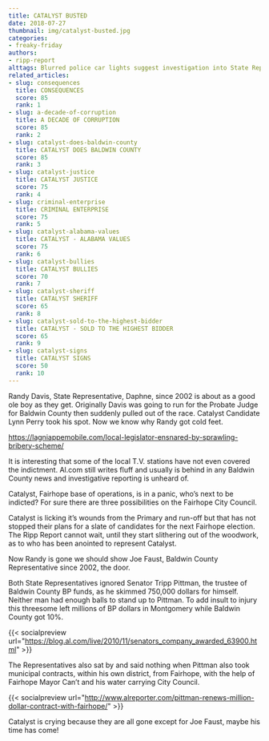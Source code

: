 ```yaml
---
title: CATALYST BUSTED
date: 2018-07-27
thumbnail: img/catalyst-busted.jpg
categories:
- freaky-friday
authors:
- ripp-report
alttags: Blurred police car lights suggest investigation into State Representative Randy Davis’ bribery indictment
related_articles:
- slug: consequences
  title: CONSEQUENCES
  score: 85
  rank: 1
- slug: a-decade-of-corruption
  title: A DECADE OF CORRUPTION
  score: 85
  rank: 2
- slug: catalyst-does-baldwin-county
  title: CATALYST DOES BALDWIN COUNTY
  score: 85
  rank: 3
- slug: catalyst-justice
  title: CATALYST JUSTICE
  score: 75
  rank: 4
- slug: criminal-enterprise
  title: CRIMINAL ENTERPRISE
  score: 75
  rank: 5
- slug: catalyst-alabama-values
  title: CATALYST - ALABAMA VALUES
  score: 75
  rank: 6
- slug: catalyst-bullies
  title: CATALYST BULLIES
  score: 70
  rank: 7
- slug: catalyst-sheriff
  title: CATALYST SHERIFF
  score: 65
  rank: 8
- slug: catalyst-sold-to-the-highest-bidder
  title: CATALYST - SOLD TO THE HIGHEST BIDDER
  score: 65
  rank: 9
- slug: catalyst-signs
  title: CATALYST SIGNS
  score: 50
  rank: 10
---
```

Randy Davis, State Representative, Daphne, since 2002 is about as a good ole boy as they get. Originally Davis was going to run for the Probate Judge for Baldwin County then suddenly pulled out of the race. Catalyst Candidate Lynn Perry took his spot. Now we know why Randy got cold feet.

https://lagniappemobile.com/local-legislator-ensnared-by-sprawling-bribery-scheme/

It is interesting that some of the local T.V. stations have not even covered the indictment. Al.com still writes fluff and usually is behind in any Baldwin County news and investigative reporting is unheard of.

Catalyst, Fairhope base of operations, is in a panic, who’s next to be indicted? For sure there are three possibilities on the Fairhope City Council.

Catalyst is licking it’s wounds from the Primary and run-off but that has not stopped their plans for a slate of candidates for the next Fairhope election. The Ripp Report cannot wait, until they start slithering out of the woodwork, as to who has been anointed to represent Catalyst.

Now Randy is gone we should show Joe Faust, Baldwin County Representative since 2002, the door.

Both State Representatives ignored Senator Tripp Pittman, the trustee of Baldwin County BP funds, as he skimmed 750,000 dollars for himself. Neither man had enough balls to stand up to Pittman. To add insult to injury this threesome left millions of BP dollars in Montgomery while Baldwin County got 10%.

{{< socialpreview url="https://blog.al.com/live/2010/11/senators_company_awarded_63900.html" >}}

The Representatives also sat by and said nothing when Pittman also took municipal contracts, within his own district, from Fairhope, with the help of Fairhope Mayor Can’t and his water carrying City Council.

{{< socialpreview url="http://www.alreporter.com/pittman-renews-million-dollar-contract-with-fairhope/" >}}

Catalyst is crying because they are all gone except for Joe Faust, maybe his time has come!
